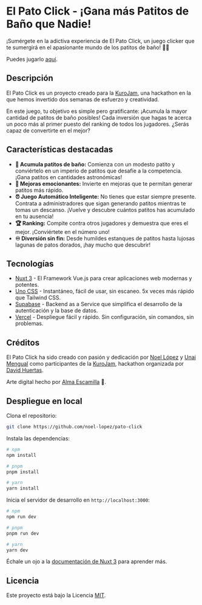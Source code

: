 # El Pato Click - ¡Gana más Patitos de Baño que Nadie!

<!--
<p align="center">
<img src="" alt="project image">
</p>
-->

¡Sumérgete en la adictiva experiencia de El Pato Click, un juego clicker que te sumergirá en el apasionante mundo de los patitos de baño! 🦆💦

Puedes jugarlo [aquí](https://patoclick.vercel.app/).

## Descripción

El Pato Click es un proyecto creado para la [KuroJam](https://www.kurojam.com/), una hackathon en la que hemos invertido dos semanas de esfuerzo y creatividad. 

En este juego, tu objetivo es simple pero gratificante: ¡Acumula la mayor cantidad de patitos de baño posibles! Cada inversión que hagas te acerca un poco más al primer puesto del ranking de todos los jugadores. ¿Serás capaz de convertirte en el mejor?

## Características destacadas

- **🦆 Acumula patitos de baño:** Comienza con un modesto patito y conviértelo en un imperio de patitos que desafíe a la competencia. ¡Gana patitos en cantidades astronómicas!
- **🚀 Mejoras emocionantes:** Invierte en mejoras que te permitan generar patitos más rápido.
- **⏰ Juego Automático Inteligente:** No tienes que estar siempre presente. Contrata a administradores que sigan generando patitos mientras te tomas un descanso. ¡Vuelve y descubre cuántos patitos has acumulado en tu ausencia!
- **🏆 Ranking:** Compite contra otros jugadores y demuestra que eres el mejor. ¡Conviértete en el número uno!
- **♾️ Diversión sin fin:** Desde humildes estanques de patitos hasta lujosas lagunas de patos dorados, ¡hay mucho que descubrir!

## Tecnologías

- [Nuxt 3](https://nuxt.com) - El Framework Vue.js para crear aplicaciones web modernas y potentes.
- [Uno CSS](https://unocss.dev) - Instantáneo, fácil de usar, sin escaneo. 5x veces más rápido que Tailwind CSS.
- [Supabase](https://supabase.io/) - Backend as a Service que simplifica el desarrollo de la autenticación y la base de datos.
- [Vercel](https://vercel.com/) - Despliegue fácil y rápido. Sin configuración, sin comandos, sin problemas.

## Créditos

El Pato Click ha sido creado con pasión y dedicación por [Noel López](https://www.github.com/noel-lopez) y [Unai Mengual](https://www.github.com/owlnai) como participantes de la [KuroJam](https://www.kurojam.com/), hackathon organizada por [David Huertas](https://www.twitch.tv/ikurotime).

Arte digital hecho por [Alma Escamilla](https://www.instagram.com/arumxchan/) 💜.

## Despliegue en local

Clona el repositorio:

```bash
git clone https://github.com/noel-lopez/pato-click
```

Instala las dependencias:

```bash
# npm
npm install

# pnpm
pnpm install

# yarn
yarn install
```

Inicia el servidor de desarrollo en `http://localhost:3000`:

```bash
# npm
npm run dev

# pnpm
pnpm run dev

# yarn
yarn dev
```

Échale un ojo a la [documentación de Nuxt 3](https://nuxt.com/docs/getting-started/introduction) para aprender más.

## Licencia

Este proyecto está bajo la Licencia [MIT](https://opensource.org/licenses/MIT).

